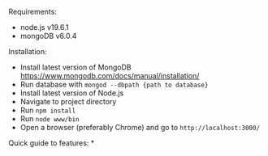 Requirements:
* node.js v19.6.1
* mongoDB v6.0.4

Installation:
* Install latest version of MongoDB https://www.mongodb.com/docs/manual/installation/
* Run database with `mongod --dbpath {path to database}`
* Install latest version of Node.js
* Navigate to project directory
* Run `npm install`
* Run `node www/bin`
* Open a browser (preferably Chrome) and go to `http://localhost:3000/`

Quick guide to features:
*
